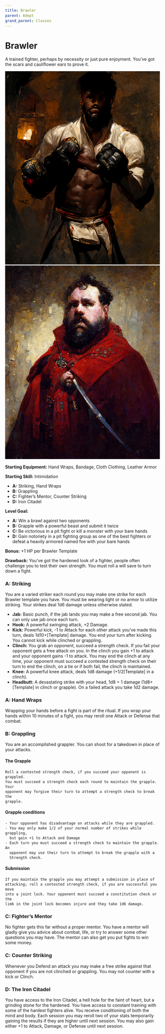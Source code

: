 ```yaml
---
title: Brawler
parent: Adept
grand_parent: Classes
---
```


# Brawler
A trained fighter, perhaps by necessity or just 
pure enjoyment. You’ve got the scars
and cauliflower ears to prove it.  

![Alt](images/bralwer_fists_up_indoors.png)
![Alt](images/monferd.png)

**Starting Equipment:** Hand Wraps, Bandage, Cloth Clothing, Leather Armor

**Starting Skill:** Intimidation

+ **A:** Striking, Hand Wraps 
+ **B:** Grappling
+ **C:** Fighter’s Mentor, Counter Striking
+ **D:** Iron Citadel

**Level Goal:**

+ **A:** Win a brawl against two opponents
+ **B:** Grapple with a powerful beast and submit it twice
+ **C:** Be victorious in a pit fight or kill a monster with your bare hands
+ **D:** Gain notoriety in a pit fighting group as one of the best fighters or
defeat a heavily armored named foe with your bare hands

**Bonus:** +1 HP per Brawler Template

**Drawback:** You’ve got the hardened look of a fighter, people often challenge
you to test their own strength. You must roll a will save to turn down a fight.

### A:	Striking
You are a varied striker each round you may make one strike for each Brawler
template you have. You must be wearing light or no armor to utilize striking.
Your strikes deal 1d6 damage unless otherwise stated.

+ **Jab:** Basic punch, if the jab lands you may make a free second jab. You
can only use jab once each turn.
+ **Hook:** A powerful swinging attack,  +2 Damage.
+ **Kick:** Powerful kick, -1 to Attack for each other attack you’ve made this
turn, deals 1d10+[Template] damage. You end your turn after kicking. You cannot
kick while clinched or grappling.
+ **Clinch:** You grab an opponent, succeed a strength check. If you fail your
opponent gets a free attack on you. In the clinch you gain +1 to attack and
your opponent gains -1 to attack. You may end the clinch at any time, your
opponent must succeed a contested strength check on their turn to end the
clinch, on a tie or if both fail, the clinch is maintained. 
+ **Knee:** A powerful knee attack, deals 1d8 damage  (+1/2[Template] in a
clinch).
+ **Headbutt:** A devastating strike with your head, 1d8 + 1 damage
(1d8+[Template] in clinch or grapple). On a failed attack you take 1d2 damage.


### A:	Hand Wraps 
Wrapping your hands before a fight is part of the ritual. If you wrap your
hands within 10 minutes of a fight, you may reroll one Attack or Defense that
combat.

### B: Grappling
You are an accomplished grappler. You can shoot for a takedown in place of your
attacks. 

#### The Grapple
    Roll a contested strength check, if you succeed your opponent is grappled.
    You must succeed a strength check each round to maintain the grapple. Your
    opponent may forgive their turn to attempt a strength check to break the
    grapple.

#### Grapple conditions
	- Your opponent has disadvantage on attacks while they are grappled. 
    - You may only make 1/2 of your normal number of strikes while grappling,
      but gain +1 to Attack and Damage
    - Each turn you must succeed a strength check to maintain the grapple. An
      opponent may use their turn to attempt to break the grapple with a
      Strength check.

#### Submission
    If you maintain the grapple you may attempt a submission in place of
    attacking; roll a contested strength check, if you are successful you move
    into a joint lock. Your opponent must succeed a constitution check or the
    limb in the joint lock becomes injure and they take 1d6 damage.


### C: Fighter’s Mentor
No fighter gets this far without a proper mentor. You have a mentor will gladly
give you advice about combat, life, or try to answer some other questions you
may have. The mentor can also get you put fights to win some money.

### C: Counter Striking
Whenever you Defend an attack you may make a free strike against that opponent
if you are not clinched or grappling. You may not counter with a kick or
Clinch.

### D: The Iron Citadel 
You have access to the Iron Citadel, a hell hole for the faint of heart, but a
grinding stone for the hardened. You have access to constant training with some
of the hardest fighters alive. You receive conditioning of both the mind and
body. Each session you may reroll two of your stats temporarily gaining the
results if they are higher until next session. You may also gain either +1 to
Attack, Damage, or Defense until next session. 

